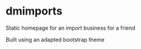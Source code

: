 # dmimports

Static homepage for an import business for a friend

Built using an adapted bootstrap theme


